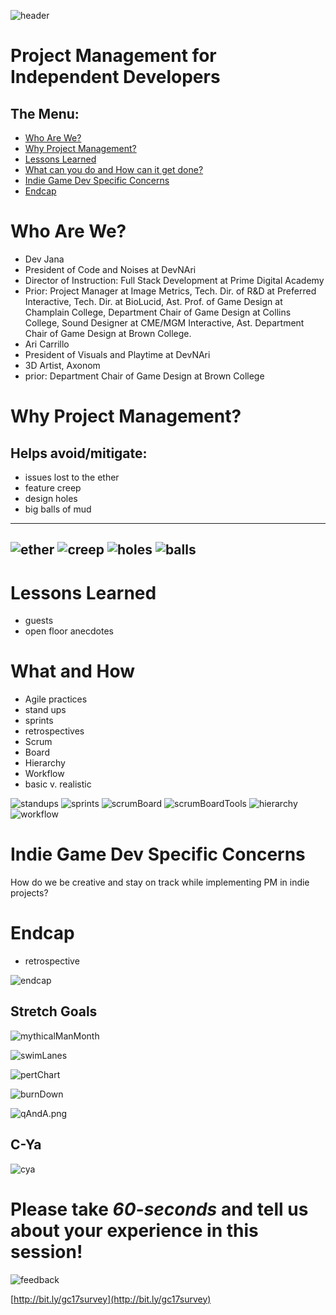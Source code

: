 ![header](images/header.png)

Project Management for Independent Developers
===

The Menu:
---
- [Who Are We?](#who)
- [Why Project Management?](#why-project-management)
- [Lessons Learned](#lessons-learned)
- [What can you do and How can it get done?](#what-and-how)
- [Indie Game Dev Specific Concerns](#indie-game-dev-specific-concerns)
- [Endcap](#endcap)

Who Are We?
===
- Dev Jana
 - President of Code and Noises at DevNAri
 - Director of Instruction: Full Stack Development at Prime Digital Academy
 - Prior: Project Manager at Image Metrics, Tech. Dir. of R&D at Preferred Interactive, Tech. Dir. at BioLucid, Ast. Prof. of Game Design at Champlain College, Department Chair of Game Design at Collins College, Sound Designer at CME/MGM Interactive, Ast. Department Chair of Game Design at Brown College.
- Ari Carrillo
 - President of Visuals and Playtime at DevNAri
 - 3D Artist, Axonom
 - prior: Department Chair of Game Design at Brown College 

Why Project Management?
===

Helps avoid/mitigate:
---
- issues lost to the ether
- feature creep
- design holes
- big balls of mud

---
![ether](images/why0.png)
![creep](images/why1.png)
![holes](images/why2.png)
![balls](images/why3.png)
---

Lessons Learned
===
- guests
- open floor anecdotes


What and How
===
- Agile practices
 - stand ups
 - sprints
 - retrospectives 
- Scrum
 - Board
 - Hierarchy 
- Workflow
 - basic v. realistic 
 
![standups](images/standUps.png) 
![sprints](images/sprints.png) 
![scrumBoard](images/scrumBoard.png) 
![scrumBoardTools](images/scrumBoardTools.png) 
![hierarchy](images/hierarchy.png) 
![workflow](images/workflow.png) 

Indie Game Dev Specific Concerns
===

How do we be creative and stay on track while implementing PM in indie projects?

Endcap
===
- retrospective

![endcap](images/next.png)

Stretch Goals
---
![mythicalManMonth](images/mythicalManMonth.png) 

![swimLanes](images/swimLanes.png) 

![pertChart](images/pertChart.png)

![burnDown](images/burnDown.png)

![qAndA.png](images/qAndA.png)

C-Ya
---
![cya](images/c-ya.png)

Please take _60-seconds_ and tell us about your experience in this session!
=
![feedback](https://media.giphy.com/media/Hs6JP953xMYBG/giphy.gif)

[http://bit.ly/gc17survey](http://bit.ly/gc17survey)
